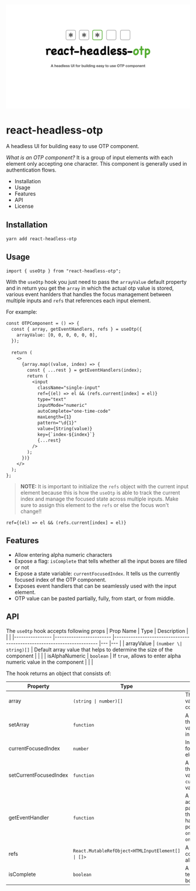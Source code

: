 ![headless-otp-header-image](media/otp-doc-header.001.jpeg)

# react-headless-otp

A headless UI for building easy to use OTP component.

*What is an OTP component?*
It is a group of input elements with each element only accepting one character. This component is generally used in authentication flows.

* Installation
* Usage
* Features
* API
* License

## Installation

```shell
yarn add react-headless-otp
```


## Usage

```tsx
import { useOtp } from "react-headless-otp";
```

With the `useOtp` hook you just need to pass the `arrayValue` default property and in return you get the `array` in which the actual otp value is stored, various event hanlders that handles the focus management between multiple inputs and `refs` that references each input element.

For example:

```tsx
const OTPComponent = () => {
  const { array, getEventHandlers, refs } = useOtp({
    arrayValue: [0, 0, 0, 0, 0, 0],
  });

  return (
    <>
      {array.map((value, index) => {
        const { ...rest } = getEventHandlers(index);
        return (
          <input
            className="single-input"
            ref={(el) => el && (refs.current[index] = el)}
            type="text"
            inputMode="numeric"
            autoComplete="one-time-code"
            maxLength={1}
            pattern="\d{1}"
            value={String(value)}
            key={`index-${index}`}
            {...rest}
          />
        );
      })}
    </>
  );
};

```

>**NOTE:**
> It is important to initialize the `refs` object with the current input element because this is how the `useOtp` is able to track the current index and manage the focused state across multiple inputs. Make sure to assign this element to the `refs` or else the focus won't change!!
```tsx
ref={(el) => el && (refs.current[index] = el)}
```

## Features
- Allow entering alpha numeric characters
- Expose a flag: `isComplete` that tells whether all the input boxes are filled or not
- Expose a state variable: `currentFocusedIndex`. It tells us the currently focused index of the OTP component.
- Exposes event handlers that can be seamlessly used with the input element.
- OTP value can be pasted partially, fully, from start, or from middle.

## API

The `useOtp` hook accepts following props
| Prop Name      	| Type                   	| Description                                                           	|   	|   	|
|----------------	|------------------------	|-----------------------------------------------------------------------	|---	|---	|
| arrayValue     	| `(number \| string)[]` 	| Default array value that helps to determine the size of the component 	|   	|   	|
| isAlphaNumeric 	| `boolean`       	| If `true`, allows to enter alpha numeric value in the component       	|   	|   	|

The hook returns an object that consists of:

| Property               	| Type                   	| Description                                                                                                                                                                        	|   	|   	|
|------------------------	|------------------------	|------------------------------------------------------------------------------------------------------------------------------------------------------------------------------------	|---	|---	|
| array                  	| `(string \| number)[]` 	| The current array value of the entire component.                                                                                                                                   	|   	|   	|
| setArray               	| `function`             	| A function that sets the internal state variable:`array`'s value inside the hook.                                                                                                  	|   	|   	|
| currentFocusedIndex    	|     `number`                   	| Index of the currently focused input element.                                                                                                                                      	|   	|   	|
| setCurrentFocusedIndex 	|       `function`                 	| A function that sets the internal state variable: `currentFocusedIndex`'s value inside the hook.                                                                                   	|   	|   	|
| getEventHandler        	|         `function`               	| A function that accepts an index as a parameter. It returns the following event handlers for the input positioned at index `i`: `onChange` `onFocus` `onKeyUp` `onKeyDown` 	|   	|   	|
| refs                   	|            `React.MutableRefObject<HTMLInputElement[] \| []>`            	| A ref array that contains reference of all the input boxes.                                                                                                                        	|   	|   	|
| isComplete             	|         `boolean`               	| A boolean flag that tells if all the input boxes are filled or not.                                                                                                                	|   	|   	|